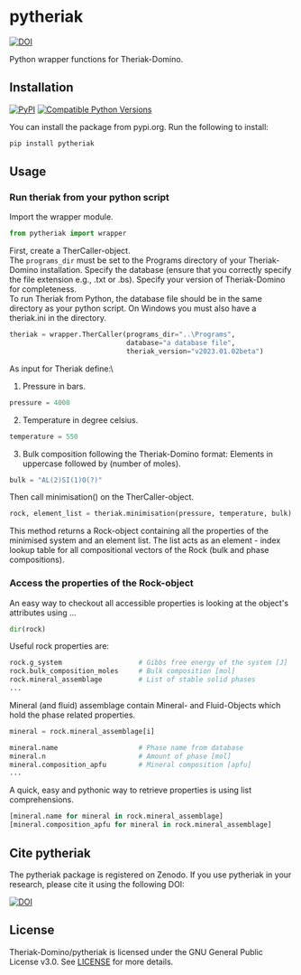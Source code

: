 # pytheriak
[![DOI](https://zenodo.org/badge/DOI/10.5281/zenodo.7945482.svg?style=flat)](https://doi.org/10.5281/zenodo.7945482)

Python wrapper functions for Theriak-Domino.

## Installation
[![PyPI](https://img.shields.io/pypi/v/pytheriak.svg?style=flat)](https://pypi.python.org/pypi/pytheriak)
[![Compatible Python Versions](https://img.shields.io/pypi/pyversions/pytheriak.svg?style=flat)](https://pypi.python.org/pypi/pytheriak/)

You can install the package from pypi.org.
Run the following to install:

```python
pip install pytheriak
```

## Usage

### Run theriak from your python script

Import the wrapper module.

```python
from pytheriak import wrapper
```
First, create a TherCaller-object.\
The `programs_dir` must be set to the Programs directory of your Theriak-Domino installation. Specify the database (ensure that you correctly specify the file extension e.g., .txt or .bs). Specify your version of Theriak-Domino for completeness.\
To run Theriak from Python, the database file should be in the same directory as your python script. On Windows you must also have a theriak.ini in the directory.
```python
theriak = wrapper.TherCaller(programs_dir="..\Programs",
                             database="a database file",
                             theriak_version="v2023.01.02beta")
```
As input for Theriak define:\
1. Pressure in bars.
```python
pressure = 4000
```
2. Temperature in degree celsius.
```python
temperature = 550
```
3. Bulk composition following the Theriak-Domino format: Elements in uppercase followed by (number of moles).
```python
bulk = "AL(2)SI(1)O(?)"
```
Then call minimisation() on the TherCaller-object.
```python
rock, element_list = theriak.minimisation(pressure, temperature, bulk)
```
This method returns a Rock-object containing all the properties of the minimised system and an element list. The list acts as an element - index lookup table for all compositional vectors of the Rock (bulk and phase compositions).

### Access the properties of the Rock-object

An easy way to checkout all accessible properties is looking at the object's attributes using ...
```python
dir(rock)
```
Useful rock properties are:
```python
rock.g_system                   # Gibbs free energy of the system [J]
rock.bulk_composition_moles     # Bulk composition [mol]
rock.mineral_assemblage         # List of stable solid phases
...
```
Mineral (and fluid) assemblage contain Mineral- and Fluid-Objects which hold the phase related properties.
```python
mineral = rock.mineral_assemblage[i]

mineral.name                    # Phase name from database
mineral.n                       # Amount of phase [mol]
mineral.composition_apfu        # Mineral composition [apfu]
...
```
A quick, easy and pythonic way to retrieve properties is using list comprehensions.
```python
[mineral.name for mineral in rock.mineral_assemblage]
[mineral.composition_apfu for mineral in rock.mineral_assemblage]
```

## Cite pytheriak

The pytheriak package is registered on Zenodo. If you use pytheriak in your research, please cite it using the following DOI:

[![DOI](https://zenodo.org/badge/DOI/10.5281/zenodo.7945482.svg?style=flat)](https://doi.org/10.5281/zenodo.7945482)

## License

Theriak-Domino/pytheriak is licensed under the GNU General Public License v3.0. See [LICENSE](LICENSE) for more details.
